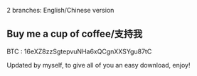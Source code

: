 2 branches: English/Chinese version  

## Buy me a cup of coffee/支持我
BTC : 16eXZ8zzSgtepvuNHa6xQCgnXXSYgu87tC

Updated by myself, to give all of you an easy download, enjoy!
